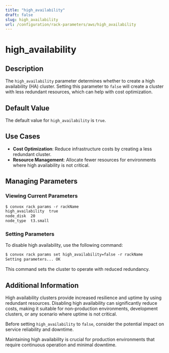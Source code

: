 ```yaml
---
title: "high_availability"
draft: false
slug: high_availability
url: /configuration/rack-parameters/aws/high_availability
---
```


# high_availability

## Description
The `high_availability` parameter determines whether to create a high availability (HA) cluster. Setting this parameter to `false` will create a cluster with less redundant resources, which can help with cost optimization.

## Default Value
The default value for `high_availability` is `true`.

## Use Cases
- **Cost Optimization**: Reduce infrastructure costs by creating a less redundant cluster.
- **Resource Management**: Allocate fewer resources for environments where high availability is not critical.

## Managing Parameters

### Viewing Current Parameters
```html
$ convox rack params -r rackName
high_availability  true
node_disk  20
node_type  t3.small
```

### Setting Parameters
To disable high availability, use the following command:
```html
$ convox rack params set high_availability=false -r rackName
Setting parameters... OK
```
This command sets the cluster to operate with reduced redundancy.

## Additional Information
High availability clusters provide increased resilience and uptime by using redundant resources. Disabling high availability can significantly reduce costs, making it suitable for non-production environments, development clusters, or any scenario where uptime is not critical.

Before setting `high_availability` to `false`, consider the potential impact on service reliability and downtime.

Maintaining high availability is crucial for production environments that require continuous operation and minimal downtime.
